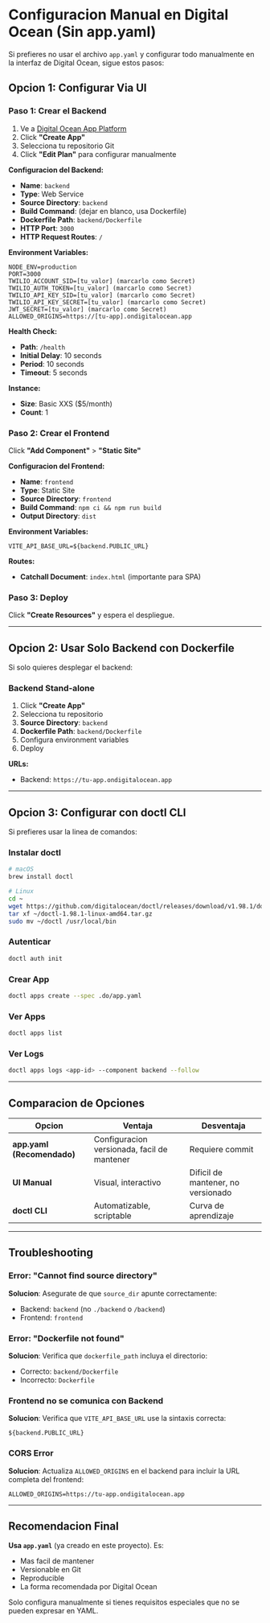 # Configuracion Manual en Digital Ocean (Sin app.yaml)

Si prefieres no usar el archivo `app.yaml` y configurar todo manualmente en la interfaz de Digital Ocean, sigue estos pasos:

## Opcion 1: Configurar Via UI

### Paso 1: Crear el Backend

1. Ve a [Digital Ocean App Platform](https://cloud.digitalocean.com/apps)
2. Click **"Create App"**
3. Selecciona tu repositorio Git
4. Click **"Edit Plan"** para configurar manualmente

**Configuracion del Backend:**
- **Name**: `backend`
- **Type**: Web Service
- **Source Directory**: `backend`
- **Build Command**: (dejar en blanco, usa Dockerfile)
- **Dockerfile Path**: `backend/Dockerfile`
- **HTTP Port**: `3000`
- **HTTP Request Routes**: `/`

**Environment Variables:**
```
NODE_ENV=production
PORT=3000
TWILIO_ACCOUNT_SID=[tu_valor] (marcarlo como Secret)
TWILIO_AUTH_TOKEN=[tu_valor] (marcarlo como Secret)
TWILIO_API_KEY_SID=[tu_valor] (marcarlo como Secret)
TWILIO_API_KEY_SECRET=[tu_valor] (marcarlo como Secret)
JWT_SECRET=[tu_valor] (marcarlo como Secret)
ALLOWED_ORIGINS=https://[tu-app].ondigitalocean.app
```

**Health Check:**
- **Path**: `/health`
- **Initial Delay**: 10 seconds
- **Period**: 10 seconds
- **Timeout**: 5 seconds

**Instance:**
- **Size**: Basic XXS ($5/month)
- **Count**: 1

### Paso 2: Crear el Frontend

Click **"Add Component"** > **"Static Site"**

**Configuracion del Frontend:**
- **Name**: `frontend`
- **Type**: Static Site
- **Source Directory**: `frontend`
- **Build Command**: `npm ci && npm run build`
- **Output Directory**: `dist`

**Environment Variables:**
```
VITE_API_BASE_URL=${backend.PUBLIC_URL}
```

**Routes:**
- **Catchall Document**: `index.html` (importante para SPA)

### Paso 3: Deploy

Click **"Create Resources"** y espera el despliegue.

---

## Opcion 2: Usar Solo Backend con Dockerfile

Si solo quieres desplegar el backend:

### Backend Stand-alone

1. Click **"Create App"**
2. Selecciona tu repositorio
3. **Source Directory**: `backend`
4. **Dockerfile Path**: `backend/Dockerfile`
5. Configura environment variables
6. Deploy

**URLs:**
- Backend: `https://tu-app.ondigitalocean.app`

---

## Opcion 3: Configurar con doctl CLI

Si prefieres usar la linea de comandos:

### Instalar doctl

```bash
# macOS
brew install doctl

# Linux
cd ~
wget https://github.com/digitalocean/doctl/releases/download/v1.98.1/doctl-1.98.1-linux-amd64.tar.gz
tar xf ~/doctl-1.98.1-linux-amd64.tar.gz
sudo mv ~/doctl /usr/local/bin
```

### Autenticar

```bash
doctl auth init
```

### Crear App

```bash
doctl apps create --spec .do/app.yaml
```

### Ver Apps

```bash
doctl apps list
```

### Ver Logs

```bash
doctl apps logs <app-id> --component backend --follow
```

---

## Comparacion de Opciones

| Opcion | Ventaja | Desventaja |
|--------|---------|------------|
| **app.yaml (Recomendado)** | Configuracion versionada, facil de mantener | Requiere commit |
| **UI Manual** | Visual, interactivo | Dificil de mantener, no versionado |
| **doctl CLI** | Automatizable, scriptable | Curva de aprendizaje |

---

## Troubleshooting

### Error: "Cannot find source directory"

**Solucion**: Asegurate de que `source_dir` apunte correctamente:
- Backend: `backend` (no `./backend` o `/backend`)
- Frontend: `frontend`

### Error: "Dockerfile not found"

**Solucion**: Verifica que `dockerfile_path` incluya el directorio:
- Correcto: `backend/Dockerfile`
- Incorrecto: `Dockerfile`

### Frontend no se comunica con Backend

**Solucion**: Verifica que `VITE_API_BASE_URL` use la sintaxis correcta:
```
${backend.PUBLIC_URL}
```

### CORS Error

**Solucion**: Actualiza `ALLOWED_ORIGINS` en el backend para incluir la URL completa del frontend:
```
ALLOWED_ORIGINS=https://tu-app.ondigitalocean.app
```

---

## Recomendacion Final

**Usa `app.yaml`** (ya creado en este proyecto). Es:
- Mas facil de mantener
- Versionable en Git
- Reproducible
- La forma recomendada por Digital Ocean

Solo configura manualmente si tienes requisitos especiales que no se pueden expresar en YAML.
